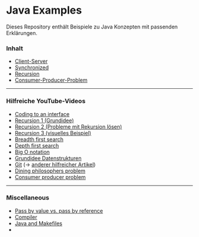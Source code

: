 # Java Examples

Dieses Repository enthält Beispiele zu Java Konzepten mit passenden Erklärungen.

### Inhalt

- [Client-Server](https://github.com/valentin-carl/JavaExamples/tree/main/ClientServerExample)
- [Synchronized](https://github.com/valentin-carl/JavaExamples/tree/main/SynchronizedExample)
- [Recursion](https://github.com/valentin-carl/JavaExamples/tree/main/Recursion)
- [Consumer-Producer-Problem](https://github.com/valentin-carl/JavaExamples/tree/main/ConsumerProducer)

----

### Hilfreiche YouTube-Videos

- [Coding to an interface](https://www.youtube.com/watch?v=h8pm8MMNmho)
- [Recursion 1 (Grundidee)](https://www.youtube.com/watch?v=Mv9NEXX1VHc)
- [Recursion 2 (Probleme mit Rekursion lösen)](https://www.youtube.com/watch?v=ngCos392W4w)
- [Recursion 3 (visuelles Beispiel)](https://www.youtube.com/watch?v=rf6uf3jNjbo)
- [Breadth first search](https://www.youtube.com/watch?v=xlVX7dXLS64)
- [Depth first search](https://www.youtube.com/watch?v=PMMc4VsIacU)
- [Big O notation](https://www.youtube.com/watch?v=Q_1M2JaijjQ)
- [Grundidee Datenstrukturen](https://www.youtube.com/watch?v=VAt2mR7gY0k)
- [Git](https://www.youtube.com/watch?v=92sycL8ij-U) (&#8594; [anderer hilfreicher Artikel](https://eagain.net/articles/git-for-computer-scientists/))
- [Dining philosophers problem](https://www.youtube.com/watch?v=NbwbQQB7xNQ)
- [Consumer producer problem](https://www.youtube.com/watch?v=UOr9kMCCa5g)

---

### Miscellaneous 

- [Pass by value vs. pass by reference](https://stackoverflow.com/questions/373419/whats-the-difference-between-passing-by-reference-vs-passing-by-value/430958#430958)
- [Compiler](https://softwareengineering.stackexchange.com/questions/165543/how-to-write-a-very-basic-compiler)
- [Java and Makefiles](https://www.cs.swarthmore.edu/~newhall/unixhelp/javamakefiles.html)
- 
